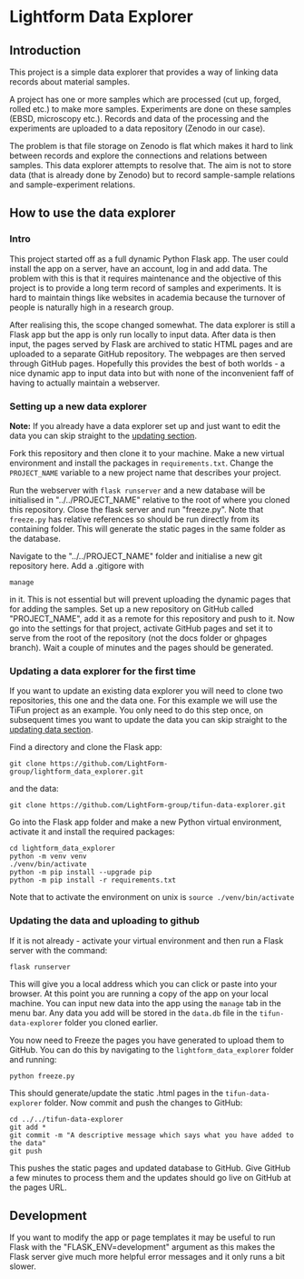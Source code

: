 # Lightform Data Explorer

## Introduction

This project is a simple data explorer that provides a way of linking data records about material samples.

A project has one or more samples which are processed (cut up, forged, rolled etc.) to make more samples.
Experiments are done on these samples (EBSD, microscopy etc.).
Records and data of the processing and the experiments are uploaded to a data repository (Zenodo in our case).

The problem is that file storage on Zenodo is flat which makes it hard to link between records and explore the 
connections and relations between samples. This data explorer attempts to resolve that. The aim is not to
store data (that is already done by Zenodo) but to record sample-sample relations and sample-experiment 
relations.

## How to use the data explorer

### Intro

This project started off as a full dynamic Python Flask app. The user could install the app on a server, 
have an account, log in and add data. The problem with this is that it requires maintenance and the objective 
of this project is to provide a long term record of samples and experiments. It is hard to maintain things
like websites in academia because the turnover of people is naturally high in a research group.

After realising this, the scope changed somewhat. The data explorer is still a Flask app but the app is only 
run locally to input data. After data is then input, the pages served by Flask are archived to static HTML
pages and are uploaded to a separate GitHub repository. The webpages are then served through GitHub pages.
Hopefully this provides the best of both worlds - a nice dynamic app to input data into but with none of the 
inconvenient faff of having to actually maintain a webserver.

### Setting up a new data explorer

**Note:** If you already have a data explorer set up and just want to edit the data you can skip straight 
to the [updating section](#updating-a-data-explorer-for-the-first-time).

Fork this repository and then clone it to your machine. Make a new virtual environment and install the 
packages in `requirements.txt`. Change the `PROJECT_NAME` variable to a new project name that describes 
your project.

Run the webserver with `flask runserver` and a new database will be initialised in "../../PROJECT_NAME"
relative to the root of where you cloned this repository. Close the flask server and run "freeze.py". Note 
that `freeze.py` has relative references so should be run directly from its containing folder. This will 
generate the static pages in the same folder as the database.

Navigate to the "../../PROJECT_NAME" folder and initialise a new git repository here. Add a .gitigore with

```manage```

in it. This is not essential but will prevent uploading the dynamic pages that for adding the samples.
Set up a new repository on GitHub called "PROJECT_NAME", add it as a remote for this repository and push
to it. Now go into the settings for that project, activate GitHub pages and set it to serve from the 
root of the repository (not the docs folder or ghpages branch). Wait a couple of minutes and the pages 
should be generated.

### Updating a data explorer for the first time

If you want to update an existing data explorer you will need to clone two repositories, this one and the
data one. For this example we will use the TiFun project as an example. You only need to do this step once,
on subsequent times you want to update the data you can skip straight to the 
[updating data section](#updating-the-data-and-uploading-to-github).

Find a directory and clone the Flask app:
```
git clone https://github.com/LightForm-group/lightform_data_explorer.git
```
and the data:
```
git clone https://github.com/LightForm-group/tifun-data-explorer.git
```

Go into the Flask app folder and make a new Python virtual environment, activate it and install the 
required packages:

```
cd lightform_data_explorer
python -m venv venv
./venv/bin/activate
python -m pip install --upgrade pip
python -m pip install -r requirements.txt
```

Note that to activate the environment on unix is `source ./venv/bin/activate`

### Updating the data and uploading to github

If it is not already - activate your virtual environment and then run a Flask server with the command:

```
flask runserver
```

This will give you a local address which you can click or paste into your browser. At this point you 
are running a copy of the app on your local machine. You can input new data into the app using the `manage`
tab in the menu bar. Any data you add will be stored in the `data.db` file in the `tifun-data-explorer` 
folder you cloned earlier.

You now need to Freeze the pages you have generated to upload them to GitHub. You can do this by navigating
to the `lightform_data_explorer` folder and running:

```
python freeze.py
```

This should generate/update the static .html pages in the `tifun-data-explorer` folder. Now commit and push 
the changes to GitHub:

```
cd ../../tifun-data-explorer
git add *
git commit -m "A descriptive message which says what you have added to the data"
git push
```

This pushes the static pages and updated database to GitHub. Give GitHub a few minutes to process them and
the updates should go live on GitHub at the pages URL.

## Development

If you want to modify the app or page templates it may be useful to run Flask with the 
"FLASK_ENV=development" argument as this makes the Flask server give much more helpful error messages and
it only runs a bit slower.
